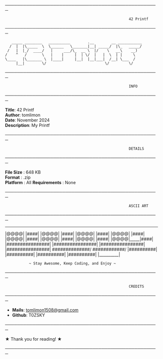 ─────────────────────────────────────────────────── 

                                                             42 Printf
                       
───────────────────────────────────────────────────
```
   _____ ________   __________        .__        __ ___________
  /  |  |\_____  \  \______   \_______|__| _____/  |\_   _____/
 /   |  |_/  ____/   |     ___/\_  __ \  |/    \   __\    __)  
/    ^   /       \   |    |     |  | \/  |   |  \  | |     \   
\____   |\_______ \  |____|     |__|  |__|___|  /__| \___  /   
     |__|        \/                           \/         \/   
```
───────────────────────────────────────────────────

                                                             INFO

───────────────────────────────────────────────────

**Title**: 42 Printf  
**Author**: tomlimon  
**Date**: November 2024  
**Description**: My Printf

───────────────────────────────────────────────────

                                                             DETAILS

───────────────────────────────────────────────────

**File Size**       : 648 KB  
**Format**          : .zip  
**Platform**        : All 
**Requirements**    : None

───────────────────────────────────────────────────

                                                             ASCII ART

───────────────────────────────────────────────────


  _______________
 |@@@@|     |####|
 |@@@@|     |####|
 |@@@@|     |####|
 |@@@@|     |####|
 |@@@@|     |####|
 |@@@@|     |####|
 |@@@@|     |####|
 |@@@@|_____|####|
 |################|
 |################|
 |################|
 |################|
  \##############/
   \############/
    |##########|
    |##########|
    |##########|
    |##########|
    |__________|
               
               ~ Stay Awesome, Keep Coding, and Enjoy ~

───────────────────────────────────────────────────

                                                             CREDITS

───────────────────────────────────────────────────

- **Mails**: tomlimon1508@gmail.com  
- **Github**: T0ZSKY  

───────────────────────────────────────────────────

★ Thank you for reading! ★ 

───────────────────────────────────────────────────
